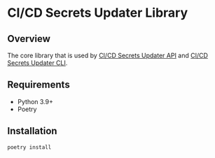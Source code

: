 # CI/CD Secrets Updater Library

## Overview

The core library that is used by [CI/CD Secrets Updater API](https://github.ibm.com/Nicholas-Adamou/cicd-secrets-updater-api) and [CI/CD Secrets Updater CLI](https://github.ibm.com/Nicholas-Adamou/cicd-secrets-updater-cli).

## Requirements

- Python 3.9+
- Poetry

## Installation

```shell
poetry install
```
